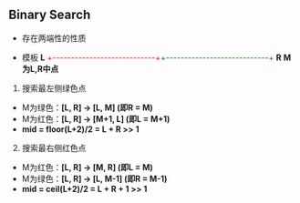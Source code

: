 ## Binary Search

+ 存在两端性的性质

+ 模板
**L**  <font color="red">+----------------------------+</font><font color="green">+----------------------------+</font>  **R**
**M为L,R中点**

1. 搜索最左侧绿色点
  - M为绿色：**[L, R] -> [L, M] (即R = M)**
  - M为红色：**[L, R] -> [M+1, L] (即L = M+1)**
  - **mid =  floor(L+2)/2 = L + R >> 1** 

2. 搜索最右侧红色点
  - M为红色：**[L, R] -> [M, R] (即L = M)**
  - M为绿色：**[L, R] -> [L, M-1] (即R = M-1)**
  - **mid =  ceil(L+2)/2 = L + R + 1 >> 1**

